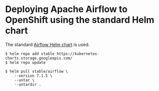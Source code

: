 # Deploying Apache Airflow to OpenShift using the standard Helm chart

The standard [Airflow Helm chart](https://github.com/helm/charts/tree/master/stable/airflow) is used.
```
$ helm repo add stable https://kubernetes-charts.storage.googleapis.com/
$ helm repo update
```

```
$ helm pull stable/airflow \
    --version 7.1.5 \
    --untar \
    --untardir .
```
